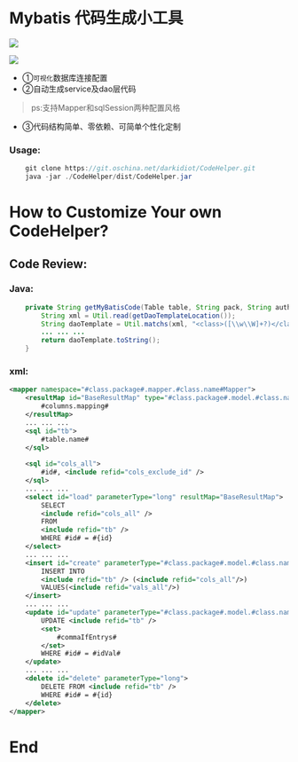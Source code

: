 # Mybatis 代码生成小工具

![](https://pandao.github.io/editor.md/images/logos/editormd-logo-180x180.png)

![](https://img.shields.io/github/tag/pandao/editor.md.svg)

+ ①`可视化`数据库连接配置<br>
+ ②自动生成service及dao层代码
> ps:支持Mapper和sqlSession两种配置风格<br>
+ ③代码结构简单、零依赖、可简单个性化定制<br>

### Usage:
```java
    git clone https://git.oschina.net/darkidiot/CodeHelper.git
	java -jar ./CodeHelper/dist/CodeHelper.jar
```
# How to Customize Your own CodeHelper?

## Code Review:
### Java:

```java
    private String getMyBatisCode(Table table, String pack, String author) throws Exception {
		String xml = Util.read(getDaoTemplateLocation());
		String daoTemplate = Util.matchs(xml, "<class>([\\w\\W]+?)</class>", 1).get(0);
        ... ... ...
        return daoTemplate.toString();
	}
```
### xml:
```xml
<mapper namespace="#class.package#.mapper.#class.name#Mapper">
    <resultMap id="BaseResultMap" type="#class.package#.model.#class.name#">
		#columns.mapping#
	</resultMap>
    ... ... ...
	<sql id="tb">
		#table.name#
	</sql>
    
	<sql id="cols_all">
		#id#, <include refid="cols_exclude_id" />
	</sql>
    ... ... ...
	<select id="load" parameterType="long" resultMap="BaseResultMap">
		SELECT
		<include refid="cols_all" />
		FROM
		<include refid="tb" />
		WHERE #id# = #{id}
	</select>
	... ... ...
	<insert id="create" parameterType="#class.package#.model.#class.name#">
	    INSERT INTO 
	    <include refid="tb" /> (<include refid="cols_all"/>)
	    VALUES(<include refid="vals_all"/>)
	</insert>
	... ... ...
	<update id="update" parameterType="#class.package#.model.#class.name#">
	    UPDATE <include refid="tb" />
	    <set>
	    	#commaIfEntrys#
	    </set>
	    WHERE #id# = #idVal#
	</update>
	... ... ...
	<delete id="delete" parameterType="long">
		DELETE FROM <include refid="tb" />
		WHERE #id# = #{id}
	</delete>	
</mapper>
```
# End